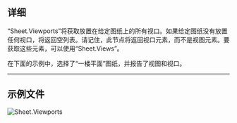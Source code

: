 ## 详细
“Sheet.Viewports”将获取放置在给定图纸上的所有视口。如果给定图纸没有放置任何视口，将返回空列表。请记住，此节点将返回视口元素，而不是视图元素。要获取这些元素，可以使用“Sheet.Views”。

在下面的示例中，选择了“一楼平面”图纸，并报告了视图和视口。
___
## 示例文件

![Sheet.Viewports](./Revit.Elements.Views.Sheet.Viewports_img.jpg)
